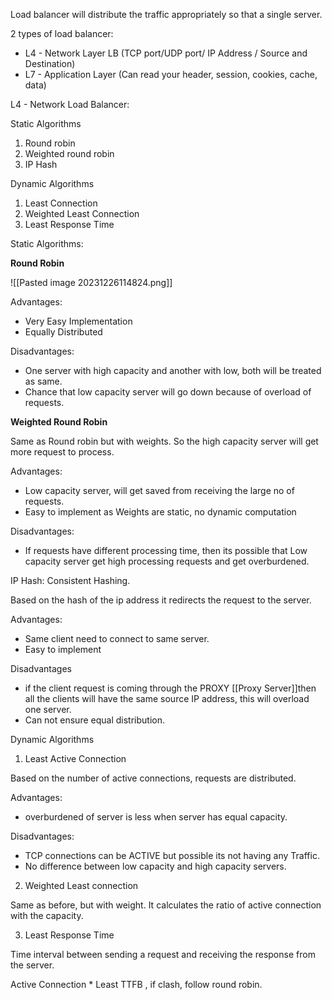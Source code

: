 Load balancer will distribute the traffic appropriately so that a single server. 

2 types of load balancer:
* L4 - Network Layer LB (TCP port/UDP port/ IP Address / Source and Destination)
* L7 - Application Layer (Can read your header, session, cookies, cache, data)



L4 - Network Load Balancer: 

Static Algorithms
1. Round robin
2. Weighted round robin
3. IP Hash

Dynamic Algorithms
1. Least Connection
2. Weighted Least Connection
3. Least Response Time

Static Algorithms: 

**Round Robin**

![[Pasted image 20231226114824.png]]

Advantages: 
- Very Easy Implementation
- Equally Distributed

Disadvantages:
- One server with high capacity and another with low, both will be treated as same. 
- Chance that low capacity server will go down because of overload of requests. 


**Weighted Round Robin**

Same as Round robin but with weights. So the high capacity server will get more request to process. 

Advantages:
- Low capacity server, will get saved from receiving the large no of requests. 
- Easy to implement as Weights are static, no dynamic computation

Disadvantages:
- If requests have different processing time, then its possible that Low capacity server get high processing requests and get overburdened. 

IP Hash:  Consistent Hashing.

Based on the hash of the ip address it redirects the request to the server. 

Advantages:
- Same client need to connect to same server. 
- Easy to implement

Disadvantages
- if the client request is coming through the PROXY [[Proxy Server]]then all the clients will have the same source IP address, this will overload one server. 
- Can not ensure equal distribution. 



Dynamic Algorithms

1. Least Active Connection

Based on the number of active connections, requests are distributed. 

Advantages:
- overburdened of server is less when server has equal capacity. 

Disadvantages:
- TCP connections can be ACTIVE but possible its not having any Traffic.
- No difference between low capacity and high capacity servers. 

2. Weighted Least connection

Same as before, but with weight. 
It calculates the ratio of active connection with the capacity. 

3. Least Response Time

Time interval between sending a request and receiving the response from the server. 

Active Connection * Least TTFB , if clash, follow round robin. 





